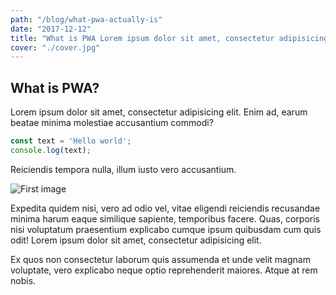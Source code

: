 ```yaml
---
path: "/blog/what-pwa-actually-is"
date: "2017-12-12"
title: "What is PWA Lorem ipsum dolor sit amet, consectetur adipisicing elit. Vel, officiis quos velit nisi nihil iste similique a assumenda, voluptas suscipit praesentium, eligendi sit eveniet mollitia magnam quia soluta nobis quas."
cover: "./cover.jpg"
---
```


## What is PWA?

Lorem ipsum dolor sit amet, consectetur adipisicing elit. Enim ad, earum beatae minima molestiae accusantium commodi?

```javascript
const text = 'Hello world';
console.log(text);
```

Reiciendis tempora nulla, illum iusto vero accusantium. 

![First image](1.jpg)

Expedita quidem nisi, vero ad odio vel, vitae eligendi reiciendis recusandae minima harum eaque similique sapiente, temporibus facere. Quas, corporis nisi voluptatum praesentium explicabo cumque ipsum quibusdam cum quis odit!
Lorem ipsum dolor sit amet, consectetur adipisicing elit.

Ex quos non consectetur laborum quis assumenda et unde velit magnam voluptate, vero explicabo neque optio reprehenderit maiores. Atque at rem nobis.
